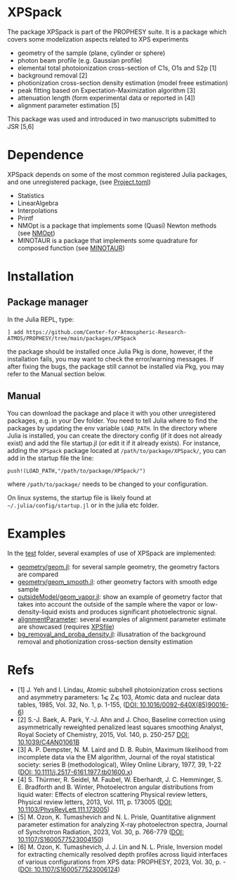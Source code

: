 # XPSpack

The package XPSpack is part of the PROPHESY suite. It is a package which covers some modelization aspects related to XPS experiments

 - geometry of the sample (plane, cylinder or sphere)
 - photon beam profile (e.g. Gaussian profile)
 - elemental total photoionization cross-section of C1s, O1s and S2p [1]
 - background removal [2]
 - photionization cross-section density estimation (model freee estimation)
 - peak fitting based on Expectation-Maximization algorithm [3]
 - attenuation length (form experimental data or reported in [4])
 - alignment parameter estimation [5]

This package was used and introduced in two manuscripts submitted to JSR [5,6]

# Dependence

XPSpack depends on some of the most common registered Julia packages, and one unregistered package, (see [Project.toml](Project.toml))

 - Statistics
 - LinearAlgebra
 - Interpolations
 - Printf
 - NMOpt is a package that implements some (Quasi) Newton methods (see [NMOpt](https://github.com/matthewozon/NMOpt))
 - MINOTAUR is a package that implements some quadrature for composed function (see [MINOTAUR](https://github.com/matthewozon/MINOTAUR))
 

# Installation

## Package manager

In the Julia REPL, type:

```
] add https://github.com/Center-for-Atmospheric-Research-ATMOS/PROPHESY/tree/main/packages/XPSpack
```

the package should be installed once Julia Pkg is done, however, if the installation fails, you may want to check the error/warning messages. If after fixing the bugs, the package still cannot be installed via Pkg, you may refer to the Manual section below.

## Manual

You can download the package and place it with you other unregistered packages, e.g. in your Dev folder.
You need to tell Julia where to find the packages by updating the env variable `LOAD_PATH`. In the directory where Julia is installed, you can create the directory config (if it does not already exist) and add the file startup.jl (or edit it if it already exists). For instance, adding the `XPSpack` package located at `/path/to/package/XPSpack/`, you can add in the startup file the line:

`push!(LOAD_PATH,"/path/to/package/XPSpack/")`

where `/path/to/package/` needs to be changed to your configuration.


On linux systems, the startup file is likely found at `~/.julia/config/startup.jl` or in the julia etc folder.



# Examples

In the [test](../../test/) folder, several examples of use of XPSpack are implemented:

 - [geometry/geom.jl](../../test/geometry/geom.jl): for several sample geometry, the geometry factors are compared
 - [geometry/geom_smooth.jl](../../test/geometry/geom_smooth.jl): other geometry factors with smooth edge sample
 - [outsideModel/geom_vapor.jl](../../test/outsideModel/geom_vapor.jl): show an example of geometry factor that takes into account the outside of the sample where the vapor or low-density-liquid exists and produces significant photoelectronic signal.
 - [alignmentParameter](../../test/alignmentParameter/): several examples of alignment parameter estimate are showcased (requires [XPSfile](../XPSfile/))
 - [bg_removal_and_proba_density.jl](../../test/bg_removal_and_proba_density.jl): illusatration of the background removal and photionization cross-section density estimation


# Refs

- [1] J. Yeh and I. Lindau, Atomic subshell photoionization cross sections and asymmetry parameters: 1⩽ Z⩽ 103, Atomic data and nuclear data tables, 1985, Vol. 32, No. 1, p. 1-155, ([DOI: 10.1016/0092-640X(85)90016-6](https://www.doi.org/10.1016/0092-640X\(85\)90016-6))
- [2] S.-J. Baek, A. Park, Y.-J. Ahn and J. Choo,  Baseline correction using asymmetrically reweighted penalized least squares smoothing Analyst, Royal Society of Chemistry, 2015, Vol. 140, p. 250-257 [DOI: 10.1039/C4AN01061B](https://www.doi.org/10.1039/C4AN01061B)
- [3] A. P. Dempster, N. M. Laird  and D. B. Rubin,  Maximum likelihood from incomplete data via the EM algorithm, Journal of the royal statistical society: series B (methodological), Wiley Online Library, 1977, 39, 1-22 ([DOI: 10.1111/j.2517-6161.1977.tb01600.x](https://www.doi.org/10.1111/j.2517-6161.1977.tb01600.x))
- [4] S. Thürmer, R. Seidel, M. Faubel, W. Eberhardt, J. C. Hemminger, S. E. Bradforth and B. Winter, Photoelectron angular distributions from liquid water: Effects of electron scattering Physical review letters, Physical review letters, 2013, Vol. 111, p. 173005 ([DOI: 10.1103/PhysRevLett.111.173005](https://www.doi.org/10.1103/PhysRevLett.111.173005))
- [5] M. Ozon, K. Tumashevich and N. L. Prisle, Quantitative alignment parameter estimation for analyzing X-ray photoelectron spectra, Journal of Synchrotron Radiation, 2023, Vol. 30, p. 766-779 ([DOI: 10.1107/S1600577523004150](https://www.doi.org/10.1107/S1600577523004150))
- [6] M. Ozon, K. Tumashevich, J. J. Lin and N. L. Prisle,  Inversion model for extracting chemically resolved depth profiles across liquid interfaces of various configurations from XPS data: PROPHESY, 2023, Vol. 30, p. - ([DOI: 10.1107/S1600577523006124](https://www.doi.org/10.1107/S1600577523006124))